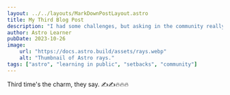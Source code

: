 ```yaml
---
layout: ../../layouts/MarkDownPostLayout.astro
title: My Third Blog Post
description: "I had some challenges, but asking in the community really helped!"
author: Astro Learner
pubDate: 2023-10-26
image:
    url: "https://docs.astro.build/assets/rays.webp"
    alt: "Thumbnail of Astro rays."
tags: ["astro", "learning in public", "setbacks", "community"]
---
```

Third time's the charm, they say. ✍️✍️🔥🔥🔥